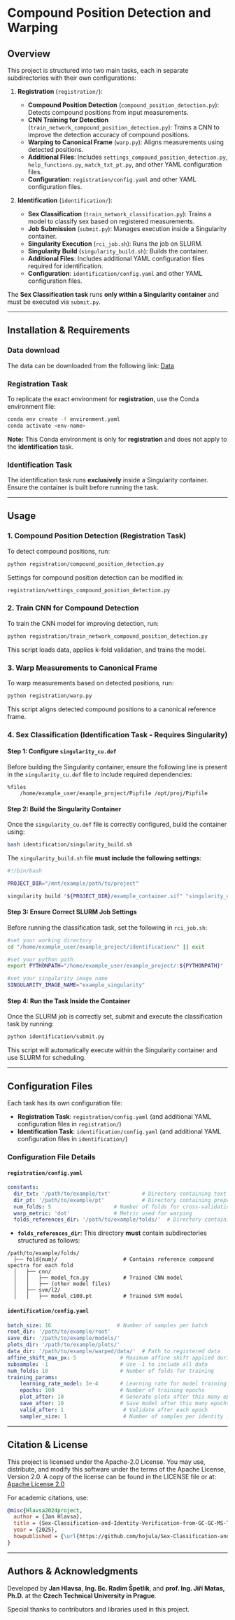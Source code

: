 # Compound Position Detection and Warping

## Overview
This project is structured into two main tasks, each in separate subdirectories with their own configurations:

1. **Registration** (`registration/`): 
   - **Compound Position Detection** (`compound_position_detection.py`): Detects compound positions from input measurements.
   - **CNN Training for Detection** (`train_network_compound_position_detection.py`): Trains a CNN to improve the detection accuracy of compound positions.
   - **Warping to Canonical Frame** (`warp.py`): Aligns measurements using detected positions.
   - **Additional Files**: Includes `settings_compound_position_detection.py`, `help_functions.py`, `match_txt_pt.py`, and other YAML configuration files.
   - **Configuration**: `registration/config.yaml` and other YAML configuration files.

2. **Identification** (`identification/`): 
   - **Sex Classification** (`train_network_classification.py`): Trains a model to classify sex based on registered measurements. 
   - **Job Submission** (`submit.py`): Manages execution inside a Singularity container.
   - **Singularity Execution** (`rci_job.sh`): Runs the job on SLURM.
   - **Singularity Build** (`singularity_build.sh`): Builds the container.
   - **Additional Files**: Includes additional YAML configuration files required for identification.
   - **Configuration**: `identification/config.yaml` and other YAML configuration files.

The **Sex Classification task** runs **only within a Singularity container** and must be executed via `submit.py`.

---
## Installation & Requirements
### Data download
The data can be downloaded from the following link: [Data](https://drive.google.com/file/d/1zdGoYDdVfvjwzLeZuqGdK6n_2W_eT6rc/view?usp=drive_link)
### Registration Task
To replicate the exact environment for **registration**, use the Conda environment file:
```sh
conda env create -f environment.yaml
conda activate <env-name>
```
**Note:** This Conda environment is only for **registration** and does not apply to the **identification** task.

### Identification Task
The identification task runs **exclusively** inside a Singularity container. Ensure the container is built before running the task.

---
## Usage
### 1. **Compound Position Detection (Registration Task)**
To detect compound positions, run:
```sh
python registration/compound_position_detection.py
```
Settings for compound position detection can be modified in:
```sh
registration/settings_compound_position_detection.py
```

### 2. **Train CNN for Compound Detection**
To train the CNN model for improving detection, run:
```sh
python registration/train_network_compound_position_detection.py
```
This script loads data, applies k-fold validation, and trains the model.

### 3. **Warp Measurements to Canonical Frame**
To warp measurements based on detected positions, run:
```sh
python registration/warp.py
```
This script aligns detected compound positions to a canonical reference frame.

### 4. **Sex Classification (Identification Task - Requires Singularity)**
#### Step 1: Configure `singularity_cu.def`
Before building the Singularity container, ensure the following line is present in the `singularity_cu.def` file to include required dependencies:
```
%files
    /home/example_user/example_project/Pipfile /opt/proj/Pipfile
```

#### Step 2: Build the Singularity Container
Once the `singularity_cu.def` file is correctly configured, build the container using:
```sh
bash identification/singularity_build.sh
```
The `singularity_build.sh` file **must include the following settings**:
```sh
#!/bin/bash

PROJECT_DIR="/mnt/example/path/to/project"

singularity build "${PROJECT_DIR}/example_container.sif" "singularity_cu.def"
```

#### Step 3: Ensure Correct SLURM Job Settings
Before running the classification task, set the following in `rci_job.sh`:
```sh
#set your working directory
cd "/home/example_user/example_project/identification/" || exit

#set your python path
export PYTHONPATH="/home/example_user/example_project/:${PYTHONPATH}"

#set your singularity image name
SINGULARITY_IMAGE_NAME="example_singularity"
```

#### Step 4: Run the Task Inside the Container
Once the SLURM job is correctly set, submit and execute the classification task by running:
```sh
python identification/submit.py
```
This script will automatically execute within the Singularity container and use SLURM for scheduling.

---
## Configuration Files
Each task has its own configuration file:
- **Registration Task**: `registration/config.yaml` (and additional YAML configuration files in `registration/`)
- **Identification Task**: `identification/config.yaml` (and additional YAML configuration files in `identification/`)

### Configuration File Details
#### **`registration/config.yaml`**
```yaml
constants:
  dir_txt: '/path/to/example/txt'          # Directory containing text files with compound data
  dir_pt: '/path/to/example/pt'            # Directory containing preprocessed data files
  num_folds: 5                    # Number of folds for cross-validation
  warp_metric: 'dot'              # Metric used for warping
  folds_references_dir: '/path/to/example/folds/'  # Directory containing fold-specific references
```
- **`folds_references_dir`**: This directory **must** contain subdirectories structured as follows:
```
/path/to/example/folds/
  ├── fold{num}/                     # Contains reference compound spectra for each fold
  │   ├── cnn/
  │   │   ├── model_fcn.py           # Trained CNN model
  │   │   ├── (other model files)
  │   ├── svm/l2/
  │   │   ├── model_c100.pt          # Trained SVM model
```

#### **`identification/config.yaml`**
```yaml
batch_size: 16                     # Number of samples per batch
root_dir: '/path/to/example/root'
save_dir: '/path/to/example/models/'
plots_dir: '/path/to/example/plots/'
data_dir: '/path/to/example/warped/data/'  # Path to registered data
affine_shift_max_px: 5              # Maximum affine shift applied during training
subsample: -1                       # Use -1 to include all data
num_folds: 10                       # Number of folds for training
training_params:
    learning_rate_model: 3e-4       # Learning rate for model training
    epochs: 100                     # Number of training epochs
    plot_after: 10                  # Generate plots after this many epochs
    save_after: 10                  # Save model after this many epochs
    valid_after: 1                   # Validate after each epoch
    sampler_size: 1                  # Number of samples per identity in balanced training
```

---
## Citation & License
This project is licensed under the Apache-2.0 License. You may use, distribute, and modify this software under the terms of the Apache License, Version 2.0.
A copy of the license can be found in the LICENSE file or at: [Apache License 2.0](https://www.apache.org/licenses/LICENSE-2.0)

For academic citations, use:
```bibtex
@misc{Hlavsa2024project,
  author = {Jan Hlavsa},
  title = {Sex-Classification-and-Identity-Verification-from-GC-GC-MS-ToF},
  year = {2025},
  howpublished = {\url{https://github.com/hojula/Sex-Classification-and-Identity-Verification-from-GC-GC-MS-ToF}}
}
```

---
## Authors & Acknowledgments
Developed by **Jan Hlavsa**, **Ing. Bc. Radim Špetlík**, and **prof. Ing. Jiří Matas, Ph.D.** at the **Czech Technical University in Prague**.

Special thanks to contributors and libraries used in this project.